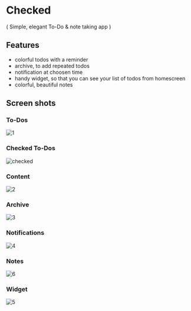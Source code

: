 # Checked 

( Simple, elegant To-Do & note taking app ) 

## Features

- colorful todos with a reminder
- archive, to add repeated todos
- notification at choosen time 
- handy widget, so that you can see your list of todos from homescreen
- colorful, beautiful notes 


## Screen shots


### To-Dos
![1](https://cloud.githubusercontent.com/assets/13904032/25551172/2e869aec-2c81-11e7-91dc-a99fc76f16fc.jpg)

### Checked To-Dos
![checked](https://cloud.githubusercontent.com/assets/13904032/25551220/f31558da-2c81-11e7-911f-9311a3008771.png)

### Content
![2](https://cloud.githubusercontent.com/assets/13904032/25551173/2e8f4124-2c81-11e7-8896-cd8721e2f8bf.jpg)


### Archive 
![3](https://cloud.githubusercontent.com/assets/13904032/25551168/2e65f0b2-2c81-11e7-8936-2554aba6dcbc.jpg)


### Notifications
![4](https://cloud.githubusercontent.com/assets/13904032/25551169/2e6e6ddc-2c81-11e7-89cd-9ec9a29915df.jpg)


### Notes
![6](https://cloud.githubusercontent.com/assets/13904032/25551171/2e7d9050-2c81-11e7-95cf-8763a59bd0bd.jpg)

### Widget
![5](https://cloud.githubusercontent.com/assets/13904032/25551170/2e74835c-2c81-11e7-9129-e39d374fa425.jpg)
